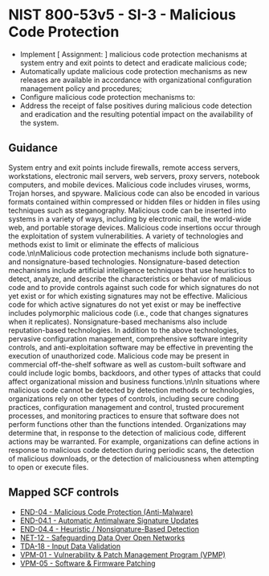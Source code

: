 # NIST 800-53v5 - SI-3 - Malicious Code Protection
- Implement \[ Assignment:  \] malicious code protection mechanisms at system entry and exit points to detect and eradicate malicious code;
- Automatically update malicious code protection mechanisms as new releases are available in accordance with organizational configuration management policy and procedures;
- Configure malicious code protection mechanisms to:
- Address the receipt of false positives during malicious code detection and eradication and the resulting potential impact on the availability of the system.
## Guidance
System entry and exit points include firewalls, remote access servers, workstations, electronic mail servers, web servers, proxy servers, notebook computers, and mobile devices. Malicious code includes viruses, worms, Trojan horses, and spyware. Malicious code can also be encoded in various formats contained within compressed or hidden files or hidden in files using techniques such as steganography. Malicious code can be inserted into systems in a variety of ways, including by electronic mail, the world-wide web, and portable storage devices. Malicious code insertions occur through the exploitation of system vulnerabilities. A variety of technologies and methods exist to limit or eliminate the effects of malicious code.\n\nMalicious code protection mechanisms include both signature- and nonsignature-based technologies. Nonsignature-based detection mechanisms include artificial intelligence techniques that use heuristics to detect, analyze, and describe the characteristics or behavior of malicious code and to provide controls against such code for which signatures do not yet exist or for which existing signatures may not be effective. Malicious code for which active signatures do not yet exist or may be ineffective includes polymorphic malicious code (i.e., code that changes signatures when it replicates). Nonsignature-based mechanisms also include reputation-based technologies. In addition to the above technologies, pervasive configuration management, comprehensive software integrity controls, and anti-exploitation software may be effective in preventing the execution of unauthorized code. Malicious code may be present in commercial off-the-shelf software as well as custom-built software and could include logic bombs, backdoors, and other types of attacks that could affect organizational mission and business functions.\n\nIn situations where malicious code cannot be detected by detection methods or technologies, organizations rely on other types of controls, including secure coding practices, configuration management and control, trusted procurement processes, and monitoring practices to ensure that software does not perform functions other than the functions intended. Organizations may determine that, in response to the detection of malicious code, different actions may be warranted. For example, organizations can define actions in response to malicious code detection during periodic scans, the detection of malicious downloads, or the detection of maliciousness when attempting to open or execute files.
## Mapped SCF controls
- [END-04 - Malicious Code Protection (Anti-Malware)](../scf/end-04-maliciouscodeprotection(anti-malware).md)
- [END-04.1 - Automatic Antimalware Signature Updates](../scf/end-041-automaticantimalwaresignatureupdates.md)
- [END-04.4 - Heuristic / Nonsignature-Based Detection](../scf/end-044-heuristic/nonsignature-baseddetection.md)
- [NET-12 - Safeguarding Data Over Open Networks](../scf/net-12-safeguardingdataoveropennetworks.md)
- [TDA-18 - Input Data Validation](../scf/tda-18-inputdatavalidation.md)
- [VPM-01 - Vulnerability & Patch Management Program (VPMP)](../scf/vpm-01-vulnerability&patchmanagementprogram(vpmp).md)
- [VPM-05 - Software & Firmware Patching](../scf/vpm-05-software&firmwarepatching.md)